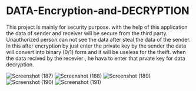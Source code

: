 # DATA-Encryption-and-DECRYPTION
This project is mainly for security purpose. with the help of this application the data of sender and receiver will be secure from the third party.
Unauthorized person can not see the data after steal the data of the sender.
In this after encryption by just enter the private key  by the sender the data will convert into binary (0/1) form and it will be useless for the theift.
when the data recived by the recevier , he hava to enter that prvate key for data decryption. 


![Screenshot (187)](https://user-images.githubusercontent.com/98160883/207011937-8bd2c2e9-3b62-4f9f-b310-562ed227a011.png)
![Screenshot (188)](https://user-images.githubusercontent.com/98160883/207011945-7f872866-74d0-45e2-b104-fdb184aa2fc1.png)
![Screenshot (189)](https://user-images.githubusercontent.com/98160883/207011958-24a8c54f-5324-4dff-8acb-f3d96f32357d.png)
![Screenshot (190)](https://user-images.githubusercontent.com/98160883/207011974-a4f30e0a-d878-4160-a354-ace1452271f6.png)
![Screenshot (191)](https://user-images.githubusercontent.com/98160883/207011989-68e06402-fbfc-41b4-8897-0d094ef6c82d.png)
